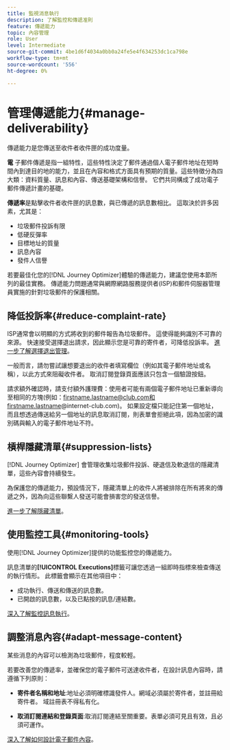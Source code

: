 ```yaml
---
title: 監視消息執行
description: 了解監控和傳遞准則
feature: 傳遞能力
topic: 內容管理
role: User
level: Intermediate
source-git-commit: 4be1d6f4034a0bb0a24fe5e4f634253dc1ca798e
workflow-type: tm+mt
source-wordcount: '556'
ht-degree: 0%

---
```


# 管理傳遞能力{#manage-deliverability}

傳遞能力是您傳送至收件者收件匣的成功度量。

**電** 子郵件傳遞是指一組特性，這些特性決定了郵件通過個人電子郵件地址在短時間內到達目的地的能力，並且在內容和格式方面具有預期的質量。這些特徵分為四大類：資料質量、訊息和內容、傳送基礎架構和信譽。 它們共同構成了成功電子郵件傳遞計畫的基礎。

**傳遞率**&#x200B;是點擊收件者收件匣的訊息數，與已傳遞的訊息數相比。 這取決於許多因素，尤其是：

* 垃圾郵件投訴有限
* 低硬反彈率
* 目標地址的質量
* 訊息內容
* 發件人信譽

若要最佳化您的[!DNL Journey Optimizer]體驗的傳遞能力，建議您使用本節所列的最佳實務。 傳遞能力問題通常與網際網路服務提供者(ISP)和郵件伺服器管理員實施的針對垃圾郵件的保護相關。

## 降低投訴率{#reduce-complaint-rate}

ISP通常會以明顯的方式將收到的郵件報告為垃圾郵件。 這使得能夠識別不可靠的來源。 快速接受選擇退出請求，因此顯示您是可靠的寄件者，可降低投訴率。 [進一步了解選擇退出管理](consent.md#opt-out-management)。

一般而言，請勿嘗試讓想要退出的收件者填寫欄位（例如其電子郵件地址或名稱），以此方式來阻礙收件者。 取消訂閱登錄頁面應該只包含一個驗證按鈕。

請求額外確認時，請支付額外護理費：使用者可能有兩個電子郵件地址已重新導向至相同的方塊(例如：firstname.lastname@club.com和firstname.lastname@internet-club.com)。 如果設定檔只能記住第一個地址，而且想透過傳送給另一個地址的訊息取消訂閱，則表單會拒絕此項，因為加密的識別碼與輸入的電子郵件地址不符。

## 槓桿隱藏清單{#suppression-lists}

[!DNL Journey Optimizer] 會管理收集垃圾郵件投訴、硬退信及軟退信的隱藏清單，這些內容會持續發生。

為保護您的傳遞能力，預設情況下，隱藏清單上的收件人將被排除在所有將來的傳遞之外，因為向這些聯繫人發送可能會損害您的發送信譽。

[進一步了解隱藏清單](suppression-list.md)。

## 使用監控工具{#monitoring-tools}

使用[!DNL Journey Optimizer]提供的功能監控您的傳遞能力。

訊息清單的&#x200B;**[!UICONTROL Executions]**&#x200B;標籤可讓您透過一組即時指標來檢查傳送的執行情形。 此標籤會顯示在其他項目中：
* 成功執行、傳送和傳送的訊息數。
* 已開啟的訊息數，以及已點按的訊息/連結數。

[深入了解監控訊息執行](message-monitoring.md)。

## 調整消息內容{#adapt-message-content}

某些消息的內容可以檢測為垃圾郵件，程度較輕。

<!--The use of certain words or of exclamation points in the subject line and within the messages can be read as signs of spam.

Spammers are also known to replace text with images to stop offending text from being analyzed automatically by anti-spam filters. In response to this, a message (in HTML format) with a high proportion of images, or images as attachments, may end up being blocked.-->

若要改善您的傳遞率，並確保您的電子郵件可送達收件者，在設計訊息內容時，請遵循下列原則：

* **寄件者名稱和地址**:地址必須明確標識發件人。網域必須屬於寄件者，並註冊給寄件者。 域註冊表不得私有化。

<!--* **Subject**: Avoid excessive capitalization and punctuation, and words that are frequently used by spammers ("Win", "Free", etc.).
* **Personalize your email**: Personalizing the email increases the chances of your message being opened.
* **Images and text**: Respect a decent text/image ratio (for example 60% text and 40% images).-->
* **取消訂閱連結和登錄頁面**:取消訂閱連結至關重要。表單必須可見且有效，且必須可運作。

<!--**Use tools** offered by Journey Optimizer to optimize the content of your email (delivery analysis, anti-spam analysis).-->

[深入了解如何設計電子郵件內容](design-emails.md)。
